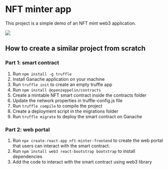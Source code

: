 # NFT minter app

This project is a simple demo of an NFT mint web3 application.

![](screenshot.gif)

## How to create a similar project from scratch

### Part 1: smart contract
1. Run ```npm install -g truffle```
2. Install Ganache application on your machine
3. Run ```truffle init``` to create an empty truffle app
4. Run ```npm install @openzeppelin/contracts```
5. Create a mintable NFT smart contract inside the contracts folder
6. Update the network properties in truffle-config.js file
7. Run ```truffle compile``` to compile the project
8. Create a deployment script in the migrations folder
8. Run ```truffle migrate``` to deploy the smart contract on Ganache

### Part 2: web portal
1. Run ```npx create-react-app nft-minter-frontend``` to create the web portal that users can interact with the smart contract.
2. Run ```npm install web3 react-bootstrap bootstrap``` to install dependencies
3. Add the code to interact with the smart contract using web3 library





